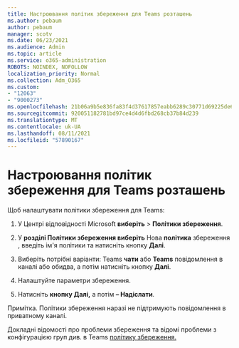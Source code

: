 ```yaml
---
title: Настроювання політик збереження для Teams розташень
ms.author: pebaum
author: pebaum
manager: scotv
ms.date: 06/23/2021
ms.audience: Admin
ms.topic: article
ms.service: o365-administration
ROBOTS: NOINDEX, NOFOLLOW
localization_priority: Normal
ms.collection: Adm_O365
ms.custom:
- "12063"
- "9000273"
ms.openlocfilehash: 21b06a9b5e836fa83f4d37617857eabb6289c30771d69225de662415d513d720
ms.sourcegitcommit: 920051182781bd97ce4d4d6fbd268cb37b84d239
ms.translationtype: MT
ms.contentlocale: uk-UA
ms.lasthandoff: 08/11/2021
ms.locfileid: "57890167"
---
```

# <a name="configure-retention-policies-for-teams-locations"></a>Настроювання політик збереження для Teams розташень

Щоб налаштувати політики збереження для Teams:

1. У Центрі відповідності Microsoft **виберіть**  >  **Політики збереження**.

1. У **розділі Політики збереження виберіть** Нова **політика** збереження , введіть ім'я політики та натисніть кнопку **Далі**.

1. Виберіть потрібні варіанти: Teams **чати** або **Teams** повідомлення в каналі або обидва, а потім натисніть кнопку **Далі**.

1. Налаштуйте параметри збереження. 

1. Натисніть **кнопку Далі,** а потім **– Надіслати**.

Примітка. Політики збереження наразі не підтримують повідомлення в приватному каналі.

Докладні відомості про проблеми збереження та відомі проблеми з конфігурацією груп див. в Teams [політику збереження.](https://docs.microsoft.com/microsoft-365/compliance/create-retention-policies#retention-policy-for-teams-locations)

